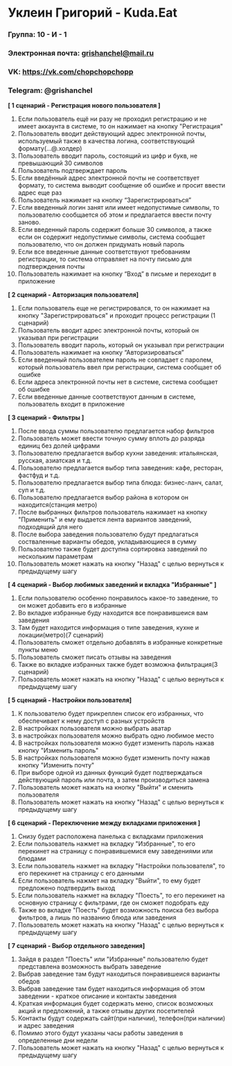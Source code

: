 # Уклеин Григорий - Kuda.Eat

### Группа: 10 - И - 1
### Электронная почта: grishanchel@mail.ru
### VK: https://vk.com/chopchopchopp
### Telegram: @grishanchel

**[ 1 сценарий - Регистрация нового пользователя ]**

1. Если пользователь ещё ни разу не проходил регистрацию и не имеет аккаунта в системе, то он нажимает на кнопку "Регистрация"
2. Пользователь вводит действующий адрес электронной почты, используемый также в качества логина, соответствующий формату(...@.холдер)
3. Пользователь вводит пароль, состоящий из цифр и букв, не превышающий 30 символов
4. Пользователь подтверждает пароль
5. Если введённый адрес электронной почты не соответствует формату, то система выводит сообщение об ошибке и просит ввести адрес еще раз
6. Пользователь нажимает на кнопку “Зарегистрироваться”
7. Если введенный логин занят или имеет недопустимые символы, то пользователю сообщается об этом и предлагается ввести почту заново.
8. Если введенный пароль содержит больше 30 символов, а также если он содержит недопустимые символы, система сообщает пользователю, что он должен придумать новый пароль
9. Если все введенные данные соответствуют требованиям регистрации, то система отправляет на почту письмо для подтверждения почты
10. Пользователь нажимает на кнопку “Вход” в письме и переходит в приложение


**[ 2 сценарий - Авторизация пользователя]**

1. Если пользователь еще не регистрировался, то он нажимает на кнопку "Зарегистрироваться" и проходит процесс регистрации (1 сценарий)
2. Пользователь вводит адрес электронной почты, который он указывал при регистрации
3. Пользователь вводит пароль, который он указывал при регистрации
4. Пользователь нажимает на кнопку “Авторизироваться”
5. Если введенный пользователем пароль не совпадает с паролем, который пользователь ввел при регистрации, система сообщает об ошибке
6. Если адреса электронной почты нет в системе, система сообщает об ошибке
7. Если введенные данные соответствуют данным в системе, пользователь входит в приложение


**[ 3 сценарий - Фильтры ]**

1. После ввода суммы пользователю предлагается набор фильтров
2. Пользователь может ввести точную сумму вплоть до разряда единиц без долей цифрами
3. Пользователю предлагается выбор кухни заведения: итальянская, русская, азиатская и т.д.
3. Пользователю предлагается выбор типа заведения: кафе, ресторан, фастфуд и т.д.
4. Пользователю предлагается выбор типа блюда: бизнес-ланч, салат, суп и т.д.
5. Пользователю предлагается выбор района в котором он находится(станция метро)
6. После выбранных фильтров пользователь нажимает на кнопку "Применить" и ему выдается лента вариантов заведений, подходящий для него
7. После выбора заведения пользователю будут предлагаться состваленные варианты обедов, укладывающиеся в сумму
8. Пользователю также будет доступна сортировка заведений по нескольким параметрам
9. Пользователь может нажать на кнопку "Назад" с целью вернуться к предыдущему шагу


**[ 4 сценарий - Выбор любимых заведений и вкладка "Избранные" ]**

1. Если пользователю особенно понравилось какое-то заведение, то он может добавить его в избранные
2. Во вкладке избранные буду находится все понравившеися вам заведения
3. Там будет находится информация о типе заведения, кухне и локации(метро)(7 сценарий)
4. Пользователь сможет отдельно добавлять в избранные конкретные пункты меню
5. Пользователь сможет писать отзывы на заведения
6. Также во вкладке избранных также будет возможна фильтрация(3 сценарий)
7. Пользователь может нажать на кнопку "Назад" с целью вернуться к предыдущему шагу


**[ 5 сценарий - Настройки пользователя]**

1. К пользователю будет прикреплен список его избранных, что обеспечивает к нему доступ с разных устройств
2. В настройках пользователя можно выбрать аватар
3. в настройках пользователя можно выбрать одно любимое место
4. В настройках пользователя можно будет изменить пароль нажав кнопку "Изменить пароль"
5. В настройках пользователя можно будет изменить почту нажав кнопку "Изменить почту"
6. При выборе одной из данных функций будет подтверждаться действующий пароль или почта, а затем производиться замена
7. Пользователь может нажать на кнопку "Выйти" и сменить пользователя
8. Пользователь может нажать на кнопку "Назад" с целью вернуться к предыдущему шагу


**[ 6 сценарий - Переключение между вкладками приложения ]**

1. Снизу будет расположена панелька с вкладками приложения
2. Если пользователь нажмет на вкладку "Избранные", то его перекинет на страницу с понравившемися ему заведениями или блюдами
3. Если пользователь нажмет на вкладку "Настройки пользователя", то его перекинет на страницу с его данными
4. Если пользователь нажмет на вкладку "Выйти", то ему будет предложено подтвердить выход
5. Если пользователь нажмет на вкладку "Поесть", то его перекинет на основную страницу с фильтрами, где он сможет подобрать еду
6. Также во вкладке "Поесть" будет возможность поиска без выбора фильтров, а лишь по названию блюда или заведения
7. Пользователь может нажать на кнопку "Назад" с целью вернуться к предыдущему шагу

**[ 7 сценарий - Выбор отдельного заведения]**

1. Зайдя в раздел "Поесть" или "Избранные" пользователю будет представлена возможность выбрать заведение
2. Выбрав заведение там будут находиться понравившеися варианты обедов
3. Выбрав заведение там будет находиться информация об этом заведении - краткое описание и контакты заведения 
4. Краткая информация будет содержать меню, список возможных акций и предложений, а также отзывы других посетителей
5. Контакты будут содержать сайт(при наличии), телефон(при наличии) и адрес заведения
6. Помимо этого будут указаны часы работы заведения в определенные дни недели
7. Пользователь может нажать на кнопку "Назад" с целью вернуться к предыдущему шагу


